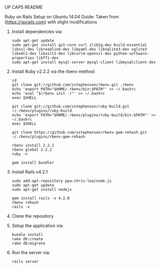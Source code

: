 UP CAPS README

Ruby on Rails Setup on Ubuntu 14.04 Guide:
Taken from (https://gorails.com) with slight modifications

1. Install dependencies via:
	```
	sudo apt-get update
	sudo apt-get install git-core curl zlib1g-dev build-essential libssl-dev libreadline-dev libyaml-dev libsqlite3-dev sqlite3 libxml2-dev libxslt1-dev libcurl4-openssl-dev python-software-properties libffi-dev
	sudo apt-get install mysql-server mysql-client libmysqlclient-dev
	```

2. Install Ruby v2.2.2 via the rbenv method:
	```
	cd
	git clone git://github.com/sstephenson/rbenv.git .rbenv
	echo 'export PATH="$HOME/.rbenv/bin:$PATH"' >> ~/.bashrc
	echo 'eval "$(rbenv init -)"' >> ~/.bashrc
	exec $SHELL

	git clone git://github.com/sstephenson/ruby-build.git ~/.rbenv/plugins/ruby-build
	echo 'export PATH="$HOME/.rbenv/plugins/ruby-build/bin:$PATH"' >> ~/.bashrc
	exec $SHELL

	git clone https://github.com/sstephenson/rbenv-gem-rehash.git ~/.rbenv/plugins/rbenv-gem-rehash

	rbenv install 2.2.2
	rbenv global 2.2.2
	ruby -v

	gem install bundler
	```

3. Install Rails v4.2.1
	```
	sudo add-apt-repository ppa:chris-lea/node.js
	sudo apt-get update
	sudo apt-get install nodejs

	gem install rails -v 4.2.0
	rbenv rehash
	rails -v
	```

4. Clone the repository

5. Setup the application via:
	```
	bundle install
	rake db:create
	rake db:migrate
	```

6. Run the server via:
	```
	rails server
	```